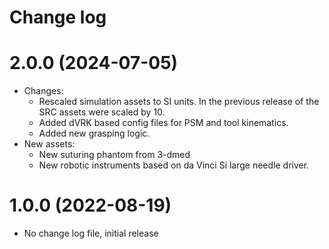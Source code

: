 Change log
==========

2.0.0 (2024-07-05)
==================

* Changes:
   * Rescaled simulation assets to SI units. In the previous release of the SRC assets were scaled by 10.
   * Added dVRK based config files for PSM and tool kinematics.
   * Added new grasping logic.
* New assets:
   * New suturing phantom from 3-dmed
   * New robotic instruments based on da Vinci Si large needle driver.


1.0.0 (2022-08-19)
==================

* No change log file, initial release
